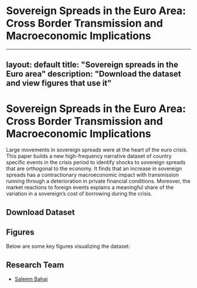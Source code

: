 
# Sovereign Spreads in the Euro Area: Cross Border Transmission and Macroeconomic Implications

---
layout: default
title: "Sovereign spreads in the Euro area"
description: "Download the dataset and view figures that use it"
---

# Sovereign Spreads in the Euro Area: Cross Border Transmission and Macroeconomic Implications

Large movements in sovereign spreads were at the heart of the euro crisis. This paper builds a new high-frequency narrative dataset of country specific events in the crisis period to identify shocks to sovereign spreads that are orthogonal to the economy. It finds that an increase in sovereign spreads has a contractionary macroeconomic impact with transmission running through a deterioration in private financial conditions. Moreover, the market reactions to foreign events explains a meaningful share of the variation in a sovereign’s cost of borrowing during the crisis.

## Download Dataset



## Figures

Below are some key figures visualizing the dataset:


## Research Team

- [Saleem Bahaj](https://sites.google.com/site/saleembahaj/home)

